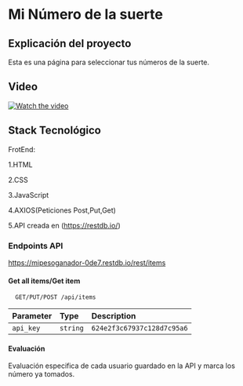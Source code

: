 # Mi Número de la suerte

## Explicación del proyecto
Esta es una página para seleccionar tus números de la suerte.

## Video
[![Watch the video](https://i.imgur.com/DNgP7FG.png)](https://youtu.be/qa4BtIJmFNE)

## Stack Tecnológico 

FrotEnd:

1.HTML

2.CSS

3.JavaScript

4.AXIOS(Peticiones Post,Put,Get)

5.API creada en (https://restdb.io/)

### Endpoints API
https://mipesoganador-0de7.restdb.io/rest/items

#### Get all items/Get item

```http
  GET/PUT/POST /api/items
```

| Parameter | Type     | Description                |
| :-------- | :------- | :------------------------- |
| `api_key` | `string` | `624e2f3c67937c128d7c95a6` |

#### Evaluación

Evaluación especifica de cada usuario guardado en la API y marca los número ya tomados.
